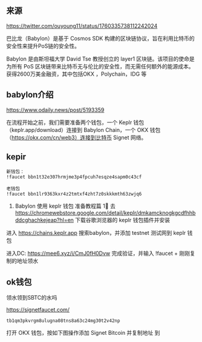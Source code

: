 ## 来源
https://twitter.com/ouyoung11/status/1760335738112242024

巴比龙（Babylon）是基于 Cosmos SDK 构建的区块链协议，旨在利用比特币的安全性来提升PoS链的安全性。

Babylon 是由斯坦福大学 David Tse 教授创立的 layer1 区块链。该项目的使命是为所有 PoS 区块链带来比特币无与伦比的安全性，而无需任何额外的能源成本。
获得2600万美金融资，其中包括OKX ，Polychain，IDG 等

## babylon介绍
https://www.odaily.news/post/5193359

在流程开始之前，我们需要准备两个钱包，一个 Keplr 钱包（keplr.app/download）连接到 Babylon Chain，一个 OKX 钱包（https://okx.com/cn/web3）连接到比特币 Signet 网络。

## kepir
```
新钱包：
!faucet bbn1t32e307hrmjme3p4fpcuh7esqze4sapm0c43cf

老钱包
!faucet bbn1lr9363kxr4z2tmtxf4zht7z0skkkmth63zwjq6
```

1. Babylon 使用 keplr 钱包 准备教程篇
1⃣ 去 https://chromewebstore.google.com/detail/keplr/dmkamcknogkgcdfhhbddcghachkejeap?hl=en 下载谷歌浏览器的 keplr 钱包插件并安装

进入 https://chains.keplr.app 搜索babylon，并添加 testnet 测试网到 keplr 钱包

进入DC: https://mee6.xyz/i/CmJ0fH0Dvw 完成验证，并输入 !faucet + 刚刚复制的地址领水

## ok钱包
领水领到SBTC的水吗

https://signetfaucet.com/
```
tb1qm3pkvrgm8ulugna08tns8a63c24mg30t2v42np
```

打开 OKX 钱包，按如下图操作添加 Signet Bitcoin 并复制地址
到
